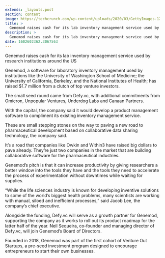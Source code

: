 ```yaml
--- 
extends: _layouts.post 
section: content 
image: https://techcrunch.com/wp-content/uploads/2020/03/GettyImages-1206570416.jpg?w=600 
title: > 
  Genemod raises cash for its lab inventory management service used by research institutions around the US – TechCrunch 
description: > 
  Genemod raises cash for its lab inventory management service used by research institutions around the USGenemod, a software for laboratory inventory management used by institutions like the University of Washington School of Medicine; the University of California, Berkeley, and the National Institutes of Health; has raised $1.7 million from a clutch of top venture investors.The small seed round came from Defy.vc, with additional commitments from Omicron, Unpopular Ventures, Underdog Labs and Canaan Partners.With the capital, the company said it would develop a product management software to compliment its existing inventory management service.Neil Sequeira, co-founder and managing director of Defy.vc, will join Genemod’s Board of Directors.Founded in 2018, Genemod was part of the first cohort of Venture Out Startups, a pre-seed investment program designed to encourage entrepreneurs to start their own businesses. 
date: 1602602362.3067563 
--- 
```

Genemod raises cash for its lab inventory management service used by research institutions around the US

Genemod, a software for laboratory inventory management used by institutions like the University of Washington School of Medicine; the University of California, Berkeley, and the National Institutes of Health; has raised $1.7 million from a clutch of top venture investors.

The small seed round came from Defy.vc, with additional commitments from Omicron, Unpopular Ventures, Underdog Labs and Canaan Partners.

With the capital, the company said it would develop a product management software to compliment its existing inventory management service.

These are small stepping stones on the way to paving a new road to pharmaceutical development based on collaborative data sharing technology, the company said.

It’s a road that companies like Owkin and Within3 have raised big dollars to pave already. They’re just two companies in the market that are building collaborative software for the pharmaceutical industries.

Genemod’s pitch is that it can increase productivity by giving researchers a better window into the tools they have and the tools they need to accelerate the process of experimentation without downtimes while waiting for supplies.

“While the life sciences industry is known for developing inventive solutions to some of the world’s biggest health problems, many scientists are working with manual, siloed and inefficient processes,” said Jacob Lee, the company’s chief executive.

Alongside the funding, Defy.vc will serve as a growth partner for Genemod, supporting the company as it works to roll out its product roadmap for the latter half of the year. Neil Sequeira, co-founder and managing director of Defy.vc, will join Genemod’s Board of Directors.

Founded in 2018, Genemod was part of the first cohort of Venture Out Startups, a pre-seed investment program designed to encourage entrepreneurs to start their own businesses.